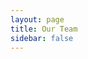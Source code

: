 ```yaml
---
layout: page
title: Our Team
sidebar: false
---
```


<script setup>
import {
  VPTeamPage,
  VPTeamPageTitle,
  VPTeamMembers,
  VPTeamPageSection
} from 'vitepress/theme'

const coreMembers = [
  {
    avatar: 'https://www.github.com/jonasstrehle.png',
    name: 'Jonas Strehle',
    title: 'Creator',
    links: [
      { icon: 'github', link: 'https://github.com/jonasstrehle' },
      { icon: 'twitter', link: 'https://twitter.com/jonasstrehle' }
    ]
  },
  {
    avatar: 'https://www.github.com/benStre.png',
    name: 'Benedikt Strehle',
    title: 'Creator',
    links: [
      { icon: 'github', link: 'https://github.com/benStre' },
	  { icon: 'twitter', link: 'https://twitter.com/benStre' }
    ]
  },
  {
    avatar: 'https://www.github.com/asbng.png',
    name: 'Adrian Siebing',
    title: 'Deputy Head',
    links: [
      { icon: 'github', link: 'https://github.com/asbng' }
    ]
  },
  {
    avatar: 'https://www.github.com/KoehlerT.png',
    name: 'Tim Köhler',
    title: 'Co-Founder',
    links: [
      { icon: 'github', link: 'https://github.com/KoehlerT' }
    ]
  },
  {
    avatar: 'https://www.github.com/HuskyRight.png',
    name: 'Marvin Klein',
    title: 'Intern',
    links: [
      { icon: 'github', link: 'https://github.com/HuskyRight' }
    ]
  },
  {
    avatar: 'https://www.github.com/TeeB3utel.png',
    name: 'Nico Brenner',
    title: 'Security Expert',
    links: [
      { icon: 'github', link: 'https://github.com/TeeB3utel' }
    ]
  }
]

const partners = [
  {
    avatar: 'https://example.com/avatar3.png',
    name: 'Partner One',
    title: 'Community Partner',
    links: [
      { icon: 'twitter', link: 'https://twitter.com/partnerone' }
    ]
  }
]
</script>

<VPTeamPage>
  <VPTeamPageTitle>
    <template #title>
      Our Team
    </template>
    <template #lead>
      The development of this project is guided by an awesome international team.
    </template>
  </VPTeamPageTitle>

  <VPTeamMembers size="medium" :members="coreMembers" />

  <VPTeamPageSection>
    <template #title>Contributors</template>
    <template #lead>Our valued community contributors.</template>
    <template #members>
      <VPTeamMembers size="small" :members="partners" />
    </template>
  </VPTeamPageSection>
</VPTeamPage>

